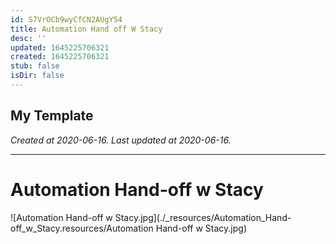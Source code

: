 ```yaml
---
id: S7VrOCb9wyCfCN2AUgY54
title: Automation Hand off W Stacy
desc: ''
updated: 1645225706321
created: 1645225706321
stub: false
isDir: false
---
```

My Template
---

_Created at 2020-06-16._
_Last updated at 2020-06-16._




---

# Automation Hand-off w Stacy


![Automation Hand-off w Stacy.jpg](./_resources/Automation_Hand-off_w_Stacy.resources/Automation Hand-off w Stacy.jpg)

